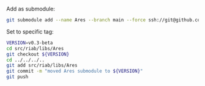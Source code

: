 Add as submodule:

```bash
git submodule add --name Ares --branch main --force ssh://git@github.com/OHDSI/Ares.git src/riab/libs/Ares
```

Set to specific tag:

```bash
VERSION=v0.3-beta
cd src/riab/libs/Ares
git checkout ${VERSION}
cd ../../../..
git add src/riab/libs/Ares
git commit -m "moved Ares submodule to ${VERSION}"
git push
```
